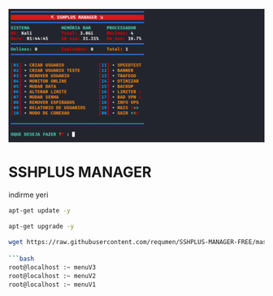 
![logo](https://github.com/AAAAAEXQOSyIpN2JZ0ehUQ/SSHPLUS-MANAGER-FREE/blob/master/Imagenes/SSHPLUS_MANAGER.png)

# SSHPLUS MANAGER
indirme yeri
```bash
apt-get update -y
```
```bash
apt-get upgrade -y
```
```bash
wget https://raw.githubusercontent.com/requmen/SSHPLUS-MANAGER-FREE/master/Plus && chmod +x Plus* && ./Plus*

```bash
root@localhost :~ menuV3
root@localhost :~ menuV2
root@localhost :~ menuV1

